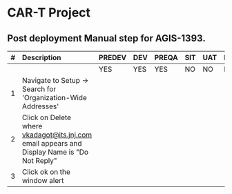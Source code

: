 # CAR-T Project

## Post deployment Manual step for AGIS-1393.

| # | Description | PREDEV | DEV | PREQA | SIT | UAT | PREPROD | PRODUCTION |
|---:|:---|:---|:---|:---|:---|:---|:---|:---|
|   |   |YES|YES|YES|NO|NO|NO|NO|
|1| Navigate to Setup -> Search for 'Organization-Wide Addresses'  | | | | | | | |
|2| Click on Delete where vkadagot@its.jnj.com email appears and Display Name is "Do Not Reply" | | | | | | | |
|3| Click ok on the window alert | | | | | | | |


